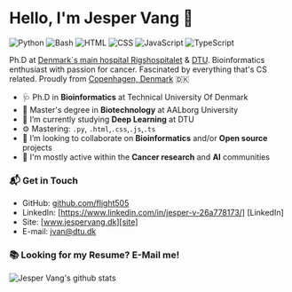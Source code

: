 # Hello, I'm Jesper Vang 👋

![Python](https://img.shields.io/badge/Python-Intermediate-yellow)
![Bash](https://img.shields.io/badge/Bash-Intermediate-black)
![HTML](https://img.shields.io/badge/HTML-Expert-orange)
![CSS](https://img.shields.io/badge/CSS-Expert-blue)
![JavaScript](https://img.shields.io/badge/JavaScript-Expert-yellow)
![TypeScript](https://img.shields.io/badge/TypeScript-Intermediate-lightgrey)

Ph.D at [Denmark´s main hospital Rigshospitalet](https://www.rigshospitalet.dk/afdelinger-og-klinikker/julianemarie/boerneungeafdelingen/bonkolab/om-bonkolab/Sider/om-laboratoriet.aspx) & [DTU](https://www.healthtech.dtu.dk/english/Research/Research-Sections/Section-Bioinformatics). Bioinformatics enthusiast with passion for cancer. Fascinated by everything that's CS related. Proudly from [Copenhagen, Denmark](https://goo.gl/maps/kbuRd1LV8nePn6Ys8) 🇩🇰

- 🩺 Ph.D in **Bioinformatics** at Technical University Of Denmark
- 🔭 Master's degree in **Biotechnology** at AALborg University
- 🌱 I’m currently studying **Deep Learning** at DTU
- ⚙️ Mastering: `.py`, `.html`,`.css`,`.js`,`.ts`
- 👯 I’m looking to collaborate on **Bioinformatics** and/or **Open source** projects
- 💬 I'm mostly active within the **Cancer research** and **AI** communities

### 📬 Get in Touch

- GitHub: [github.com/flight505][github]
- LinkedIn: [https://www.linkedin.com/in/jesper-v-26a778173/] [LinkedIn]
- Site: [www.jespervang.dk][site]
- E-mail: jvan@dtu.dk

### 📚 Looking for my Resume? E-Mail me!

![Jesper Vang's github stats](https://github-readme-stats.vercel.app/api?username=flight505&show_icons=true&hide_border=true)

[github]: https://github.com/flight505
[site]: https://jespervang.dk
